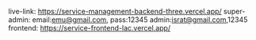 live-link: https://service-management-backend-three.vercel.app/
super-admin: email:emu@gmail.com, pass:12345
admin:israt@gmail.com,12345
frontend: https://service-frontend-lac.vercel.app/
